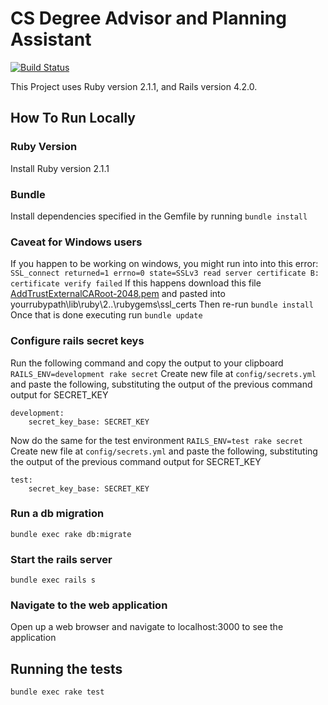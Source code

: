 # CS Degree Advisor and Planning Assistant
[![Build Status](http://162.243.137.213/buildStatus/icon?job=cs-degree-advisor-master)](http://162.243.137.213/job/cs-degree-advisor-master/)

This Project uses Ruby version 2.1.1, and Rails version 4.2.0.  

## How To Run Locally
### Ruby Version
Install Ruby version 2.1.1

### Bundle
Install dependencies specified in the Gemfile by running 
`bundle install`

### Caveat for Windows users
If you happen to be working on windows, you might run into into this error:
`SSL_connect returned=1 errno=0 state=SSLv3 read server certificate B: certificate verify failed`
If this happens download this file [AddTrustExternalCARoot-2048.pem](https://raw.githubusercontent.com/rubygems/rubygems/master/lib/rubygems/ssl_certs/AddTrustExternalCARoot-2048.pem)
and pasted into yourrubypath\lib\ruby\2..\rubygems\ssl_certs
Then re-run `bundle install`
Once that is done executing run `bundle update`

### Configure rails secret keys
Run the following command and copy the output to your clipboard
`RAILS_ENV=development rake secret`
Create new file at `config/secrets.yml` and paste the following, substituting 
the output of the previous command output for SECRET_KEY
```
development:
    secret_key_base: SECRET_KEY
```
Now do the same for the test environment
`RAILS_ENV=test rake secret`
Create new file at `config/secrets.yml` and paste the following, substituting 
the output of the previous command output for SECRET_KEY
```
test:
    secret_key_base: SECRET_KEY
```

### Run a db migration
`bundle exec rake db:migrate`

### Start the rails server
`bundle exec rails s`

### Navigate to the web application 
Open up a web browser and navigate to localhost:3000 to see the application

## Running the tests
`bundle exec rake test`
